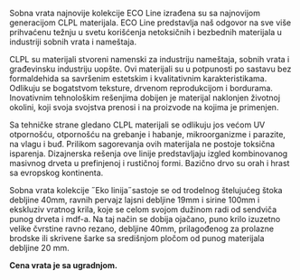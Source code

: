 Sobna vrata najnovije kolekcije ECO Line izrađena su sa najnovijom generacijom CLPL materijala. ECO Line predstavlja naš odgovor na sve više prihvaćenu težnju u svetu korišćenja netoksičnih i bezbednih materijala u industriji sobnih vrata i nameštaja.

CLPL su materijali stvoreni namenski za industriju nameštaja, sobnih vrata i građevinsku industriju uopšte. Ovi materijali su u potpunosti po sastavu bez formaldehida sa savršenim estetskim i kvalitativnim karakteristikama. Odlikuju se bogatstvom teksture, drvenom reprodukcijom i bordurama. Inovativnim tehnološkim rešenjima dobijen je materijal naklonjen životnoj okolini, koji svoja svojstva prenosi i na proizvode na kojima je primenjen.

Sa tehničke strane gledano CLPL materijali se odlikuju jos većom UV otpornošću, otpornošću na grebanje i habanje, mikroorganizme i parazite, na vlagu i buđ. Prilikom sagorevanja ovih materijala ne postoje toksična isparenja. Dizajnerska rešenja ove linije predstavljaju izgled kombinovanog masivnog drveta u prefinjenoj i rustičnoj formi. Bazično drvo su orah i hrast sa evropskog kontinenta.

Sobna vrata kolekcije ˝Eko linija˝sastoje se od trodelnog štelujućeg štoka debljine 40mm, ravnih pervajz lajsni debljine 19mm i sirine 100mm i ekskluziv vratnog krila, koje se celom svojom dužinom radi od sendviča punog drveta i mdf-a. Na taj način se dobija ojačano, puno krilo izuzetno velike čvrstine ravno rezano, debljine 40mm, prilagođenog za prolazne brodske ili skrivene šarke sa središnjom pločom od punog materijala debljine 20 mm.

**Cena vrata je sa ugradnjom.**